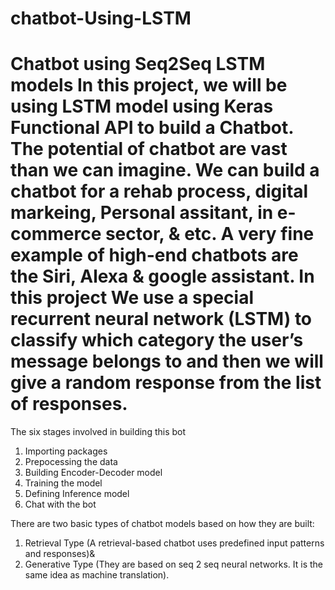 # chatbot-Using-LSTM
# **Chatbot using Seq2Seq LSTM models** In this project, we will be using LSTM model using Keras Functional API to build a Chatbot.  The potential of chatbot are vast than we can imagine. We can build a chatbot for a rehab process, digital markeing, Personal assitant, in e-commerce sector, &amp; etc. A very fine example of high-end chatbots are the Siri, Alexa &amp; google assistant.  In this project We use a special recurrent neural network (LSTM) to classify which category the user’s message belongs to and then we will give a random response from the list of responses.


The six stages involved in building this bot
1) Importing packages
2) Prepocessing the data
3) Building Encoder-Decoder model
4) Training the model
5) Defining Inference model
6) Chat with the bot

There are two basic types of chatbot models based on how they are built:
1) Retrieval Type (A retrieval-based chatbot uses predefined input patterns and responses)&
2) Generative Type (They are based on seq 2 seq neural networks. It is the same idea as machine translation).

